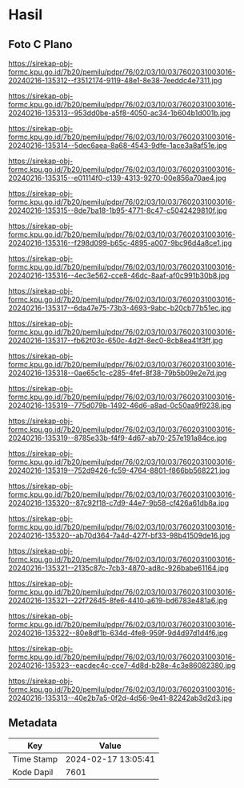 # Hasil

## Foto C Plano

https://sirekap-obj-formc.kpu.go.id/7b20/pemilu/pdpr/76/02/03/10/03/7602031003016-20240216-135312--f3512174-9119-48e1-8e38-7eeddc4e7311.jpg

https://sirekap-obj-formc.kpu.go.id/7b20/pemilu/pdpr/76/02/03/10/03/7602031003016-20240216-135313--953dd0be-a5f8-4050-ac34-1b604b1d001b.jpg

https://sirekap-obj-formc.kpu.go.id/7b20/pemilu/pdpr/76/02/03/10/03/7602031003016-20240216-135314--5dec6aea-8a68-4543-9dfe-1ace3a8af51e.jpg

https://sirekap-obj-formc.kpu.go.id/7b20/pemilu/pdpr/76/02/03/10/03/7602031003016-20240216-135315--e01114f0-c139-4313-9270-00e856a70ae4.jpg

https://sirekap-obj-formc.kpu.go.id/7b20/pemilu/pdpr/76/02/03/10/03/7602031003016-20240216-135315--8de7ba18-1b95-4771-8c47-c5042429810f.jpg

https://sirekap-obj-formc.kpu.go.id/7b20/pemilu/pdpr/76/02/03/10/03/7602031003016-20240216-135316--f298d099-b65c-4895-a007-9bc96d4a8ce1.jpg

https://sirekap-obj-formc.kpu.go.id/7b20/pemilu/pdpr/76/02/03/10/03/7602031003016-20240216-135316--4ec3e562-cce8-46dc-8aaf-af0c991b30b8.jpg

https://sirekap-obj-formc.kpu.go.id/7b20/pemilu/pdpr/76/02/03/10/03/7602031003016-20240216-135317--6da47e75-73b3-4693-9abc-b20cb77b51ec.jpg

https://sirekap-obj-formc.kpu.go.id/7b20/pemilu/pdpr/76/02/03/10/03/7602031003016-20240216-135317--fb62f03c-650c-4d2f-8ec0-8cb8ea41f3ff.jpg

https://sirekap-obj-formc.kpu.go.id/7b20/pemilu/pdpr/76/02/03/10/03/7602031003016-20240216-135318--0ae65c1c-c285-4fef-8f38-79b5b09e2e7d.jpg

https://sirekap-obj-formc.kpu.go.id/7b20/pemilu/pdpr/76/02/03/10/03/7602031003016-20240216-135319--775d079b-1492-46d6-a8ad-0c50aa9f9238.jpg

https://sirekap-obj-formc.kpu.go.id/7b20/pemilu/pdpr/76/02/03/10/03/7602031003016-20240216-135319--8785e33b-f4f9-4d67-ab70-257e191a84ce.jpg

https://sirekap-obj-formc.kpu.go.id/7b20/pemilu/pdpr/76/02/03/10/03/7602031003016-20240216-135319--752d9426-fc59-4764-8801-f866bb568221.jpg

https://sirekap-obj-formc.kpu.go.id/7b20/pemilu/pdpr/76/02/03/10/03/7602031003016-20240216-135320--87c92f18-c7d9-44e7-9b58-cf426a61db8a.jpg

https://sirekap-obj-formc.kpu.go.id/7b20/pemilu/pdpr/76/02/03/10/03/7602031003016-20240216-135320--ab70d364-7a4d-427f-bf33-98b41509de16.jpg

https://sirekap-obj-formc.kpu.go.id/7b20/pemilu/pdpr/76/02/03/10/03/7602031003016-20240216-135321--2135c87c-7cb3-4870-ad8c-926babe61164.jpg

https://sirekap-obj-formc.kpu.go.id/7b20/pemilu/pdpr/76/02/03/10/03/7602031003016-20240216-135321--22f72645-8fe6-4410-a619-bd6783e481a6.jpg

https://sirekap-obj-formc.kpu.go.id/7b20/pemilu/pdpr/76/02/03/10/03/7602031003016-20240216-135322--80e8df1b-634d-4fe8-959f-9d4d97d1d4f6.jpg

https://sirekap-obj-formc.kpu.go.id/7b20/pemilu/pdpr/76/02/03/10/03/7602031003016-20240216-135323--eacdec4c-cce7-4d8d-b28e-4c3e86082380.jpg

https://sirekap-obj-formc.kpu.go.id/7b20/pemilu/pdpr/76/02/03/10/03/7602031003016-20240216-135313--40e2b7a5-0f2d-4d56-9e41-82242ab3d2d3.jpg


## Metadata

| Key        | Value               |
| ---------- | ------------------- |
| Time Stamp | 2024-02-17 13:05:41 |
| Kode Dapil | 7601                |



